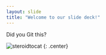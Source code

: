 ```yaml
---
layout: slide
title: "Welcome to our slide deck!"
---
```


Did you Git this?

![steroidtocat](https://octodex.github.com/images/steroidtocat.png)
{: .center}
